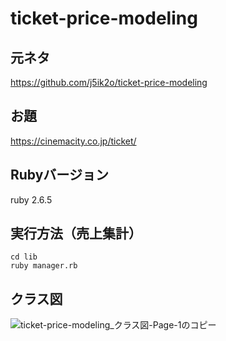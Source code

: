 # ticket-price-modeling

## 元ネタ
https://github.com/j5ik2o/ticket-price-modeling

## お題
https://cinemacity.co.jp/ticket/

## Rubyバージョン
ruby 2.6.5

## 実行方法（売上集計）
`cd lib`\
`ruby manager.rb`

## クラス図
![ticket-price-modeling_クラス図-Page-1のコピー](https://user-images.githubusercontent.com/60159339/105620318-1567b200-5e3f-11eb-96b5-4a2981b20f11.png)